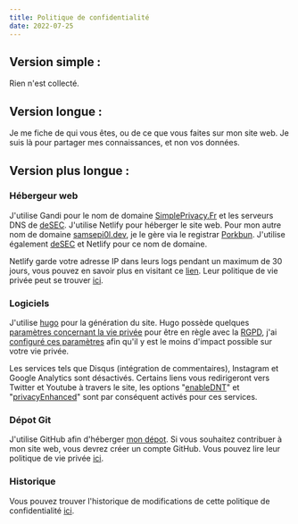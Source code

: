```yaml
---
title: Politique de confidentialité
date: 2022-07-25
---
```


## Version simple :

Rien n'est collecté.

## Version longue :

Je me fiche de qui vous êtes, ou de ce que vous faites sur mon site web.
Je suis là pour partager mes connaissances, et non vos données.

## Version plus longue :

### Hébergeur web
J'utilise Gandi pour le nom de domaine [SimplePrivacy.Fr](https://simpleprivacy.fr) et les serveurs DNS de [deSEC](https://desec.io/). J'utilise Netlify pour héberger le site web.
Pour mon autre nom de domaine [samsepi0l.dev](https://samsepi0l.dev), je le gère via le registrar [Porkbun](https://porkbun.com/). J'utilise également [deSEC](https://desec.io) et Netlify pour ce nom de domaine.

Netlify garde votre adresse IP dans leurs logs pendant un maximum de 30 jours, vous pouvez en savoir plus en visitant ce [lien](https://www.netlify.com/gdpr-ccpa/). Leur politique de vie privée peut se trouver [ici](https://www.netlify.com/gdpr-ccpa/).

### Logiciels
J'utilise [hugo](https://gohugo.io/) pour la génération du site. Hugo possède quelques [paramètres concernant la vie privée](https://gohugo.io/about/hugo-and-gdpr/) pour être en règle avec la [RGPD](https://www.cnil.fr/fr/comprendre-le-rgpd), j'ai [configuré ces paramètres](https://github.com/d4rklynk/simpleprivacy.fr/blob/main/config.yml#L159) afin qu'il y est le moins d'impact possible sur votre vie privée.

Les services tels que Disqus (intégration de commentaires), Instagram et Google Analytics sont désactivés. Certains liens vous redirigeront vers Twitter et Youtube à travers le site, les options "[enableDNT](https://github.com/d4rklynk/simpleprivacy.fr/blob/main/config.yml#L172)" et "[privacyEnhanced](https://github.com/d4rklynk/simpleprivacy.fr/blob/main/config.yml#L180)" sont par conséquent activés pour ces services.

### Dépot Git
J'utilise GitHub afin d'héberger [mon dépot](https://github.com/d4rklynk/simpleprivacy.fr). Si vous souhaitez contribuer à mon site web, vous devrez créer un compte GitHub.
Vous pouvez lire leur politique de vie privée [ici](https://docs.github.com/fr/site-policy/privacy-policies/github-privacy-statement).

### Historique
Vous pouvez trouver l'historique de modifications de cette politique de confidentialité [ici](https://github.com/d4rklynk/simpleprivacy.fr/commits/main/content/privacy.md).
